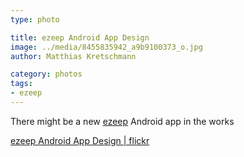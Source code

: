 ```yaml
---
type: photo

title: ezeep Android App Design
image: ../media/8455835942_a9b9100373_o.jpg
author: Matthias Kretschmann

category: photos
tags:
- ezeep
---
```


There might be a new [ezeep](http://ezeep.com) Android app in the works

[ezeep Android App Design | flickr](http://www.flickr.com/photos/krema/8455835942/)
